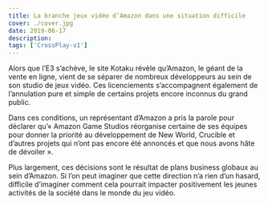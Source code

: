 ```yaml
---
title: La branche jeux vidéo d’Amazon dans une situation difficile
cover: ./cover.jpg
date: 2019-06-17
description: 
tags: ['CrossPlay-v1']
---
```

Alors que l’E3 s’achève, le site Kotaku révèle qu’Amazon, le géant de la vente en ligne, vient de se séparer de nombreux développeurs au sein de son studio de jeux vidéo. Ces licenciements s’accompagnent également de l’annulation pure et simple de certains projets encore inconnus du grand public.

Dans ces conditions, un représentant d’Amazon a pris la parole pour déclarer qu’« Amazon Game Studios réorganise certaine de ses équipes pour donner la priorité au développement de New World, Crucible et d’autres projets qui n’ont pas encore été annoncés et que nous avons hâte de dévoiler ».

Plus largement, ces décisions sont le résultat de plans business globaux au sein d’Amazon. Si l’on peut imaginer que cette direction n’a rien d’un hasard, difficile d’imaginer comment cela pourrait impacter positivement les jeunes activités de la société dans le monde du jeu vidéo.

